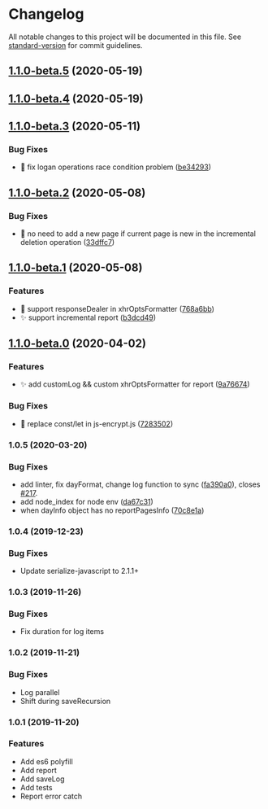 # Changelog

All notable changes to this project will be documented in this file. See [standard-version](https://github.com/conventional-changelog/standard-version) for commit guidelines.

## [1.1.0-beta.5](https://github.com///compare/v1.1.0-beta.4...v1.1.0-beta.5) (2020-05-19)

## [1.1.0-beta.4](https://github.com///compare/v1.1.0-beta.3...v1.1.0-beta.4) (2020-05-19)

## [1.1.0-beta.3](https://github.com///compare/v1.1.0-beta.2...v1.1.0-beta.3) (2020-05-11)


### Bug Fixes

* :bug: fix logan operations race condition problem ([be34293](https://github.com///commit/be34293220932ec6cb0a8c3d6cebdad763956921))

## [1.1.0-beta.2](https://github.com///compare/v1.1.0-beta.1...v1.1.0-beta.2) (2020-05-08)


### Bug Fixes

* :bug: no need to add a new page if current page is new in the incremental deletion operation ([33dffc7](https://github.com///commit/33dffc783b2f7422b6dd16f985fb0c99acd033b2))

## [1.1.0-beta.1](https://github.com///compare/v1.1.0-beta.0...v1.1.0-beta.1) (2020-05-08)


### Features

* :art: support responseDealer in xhrOptsFormatter ([768a6bb](https://github.com///commit/768a6bb2417c5f55d3455b78619c11ff1d1afca4))
* :sparkles: support incremental report ([b3dcd49](https://github.com///commit/b3dcd491d7c5165ace2ef39cd5e9a62be04c0421))

## [1.1.0-beta.0](https://github.com///compare/v1.0.5...v1.1.0-beta.0) (2020-04-02)


### Features

* :sparkles: add customLog && custom xhrOptsFormatter for report ([9a76674](https://github.com///commit/9a766742bd1bc81a855f25b0b5890516488b2b13))


### Bug Fixes

* :bug:  replace const/let in js-encrypt.js ([7283502](https://github.com///commit/72835024c53c44b1d56dd7fa6fe36fdf13c9ea36))

### 1.0.5 (2020-03-20)


### Bug Fixes

* add linter, fix dayFormat, change log function to sync ([fa390a0](https://github.com/Meituan-Dianping/Logan//commit/fa390a0f2d1dcbb251d014af5231481c21d99657)), closes [#217](https://github.com/Meituan-Dianping/Logan/issues/217).
* add node_index for node env ([da67c31](https://github.com/Meituan-Dianping/Logan/commit/da67c31217149548099a2cb205a59c1891c00223))
* when dayInfo object has no reportPagesInfo ([70c8e1a](https://github.com/Meituan-Dianping/Logan/commit/70c8e1aa1f590c67114935d0008e141aa8e6d6dd))


### 1.0.4 (2019-12-23)


### Bug Fixes

* Update serialize-javascript to 2.1.1+

### 1.0.3 (2019-11-26)

### Bug Fixes

* Fix duration for log items


### 1.0.2 (2019-11-21)

### Bug Fixes

* Log parallel
* Shift during saveRecursion


### 1.0.1 (2019-11-20)

### Features

* Add es6 polyfill
* Add report
* Add saveLog
* Add tests
* Report error catch

